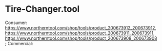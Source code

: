 # Tire-Changer.tool
Consumer: https://www.northerntool.com/shop/tools/product_200673912_200673912, https://www.northerntool.com/shop/tools/product_200673911_200673911, https://www.northerntool.com/shop/tools/product_200673908_200673908 ; Commercial: 
